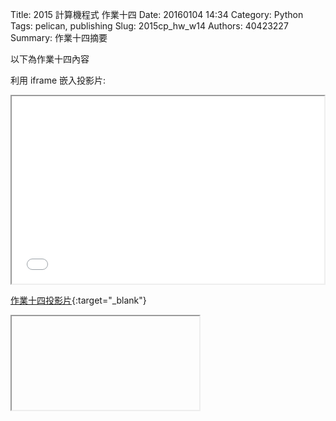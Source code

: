 Title: 2015 計算機程式 作業十四
Date: 20160104 14:34
Category: Python
Tags: pelican, publishing
Slug: 2015cp_hw_w14
Authors: 40423227
Summary: 作業十四摘要

以下為作業十四內容

利用 iframe 嵌入投影片:

<iframe src="40423227_cp_w14_p.html" width="500" height="300"></iframe>

[作業十四投影片](40423227_cp_w14_p.html){:target="_blank"}

<iframe> src="https://www.youtube.com/watch?v=y_hZX0nrL5U" width="500" height="313" frameborder="0" webkitallowfullscreen mozallowfullscreen allowfullscreen></iframe>
